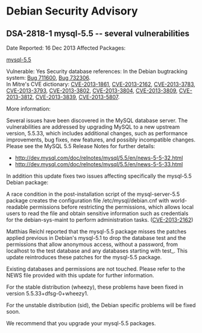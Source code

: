 
Debian Security Advisory
========================


DSA-2818-1 mysql-5.5 -- several vulnerabilities
-----------------------------------------------



Date Reported:
16 Dec 2013
Affected Packages:

[mysql-5.5](https://packages.debian.org/src:mysql-5.5)

Vulnerable:
Yes
Security database references:
In the Debian bugtracking system: [Bug 711600](https://bugs.debian.org/cgi-bin/bugreport.cgi?bug=711600), [Bug 732306](https://bugs.debian.org/cgi-bin/bugreport.cgi?bug=732306).  
In Mitre's CVE dictionary: [CVE-2013-1861](https://security-tracker.debian.org/tracker/CVE-2013-1861), [CVE-2013-2162](https://security-tracker.debian.org/tracker/CVE-2013-2162), [CVE-2013-3783](https://security-tracker.debian.org/tracker/CVE-2013-3783), [CVE-2013-3793](https://security-tracker.debian.org/tracker/CVE-2013-3793), [CVE-2013-3802](https://security-tracker.debian.org/tracker/CVE-2013-3802), [CVE-2013-3804](https://security-tracker.debian.org/tracker/CVE-2013-3804), [CVE-2013-3809](https://security-tracker.debian.org/tracker/CVE-2013-3809), [CVE-2013-3812](https://security-tracker.debian.org/tracker/CVE-2013-3812), [CVE-2013-3839](https://security-tracker.debian.org/tracker/CVE-2013-3839), [CVE-2013-5807](https://security-tracker.debian.org/tracker/CVE-2013-5807).  

More information:

Several issues have been discovered in the MySQL database server. The
vulnerabilities are addressed by upgrading MySQL to a new upstream
version, 5.5.33, which includes additional changes, such as performance
improvements, bug fixes, new features, and possibly incompatible
changes. Please see the MySQL 5.5 Release Notes for further details:


* <http://dev.mysql.com/doc/relnotes/mysql/5.5/en/news-5-5-32.html>
* <http://dev.mysql.com/doc/relnotes/mysql/5.5/en/news-5-5-33.html>


In addition this update fixes two issues affecting specifically the
mysql-5.5 Debian package:


A race condition in the post-installation script of the mysql-server-5.5
package creates the configuration file /etc/mysql/debian.cnf with
world-readable permissions before restricting the permissions, which
allows local users to read the file and obtain sensitive information
such as credentials for the debian-sys-maint to perform
administration tasks.
([CVE-2013-2162](https://security-tracker.debian.org/tracker/CVE-2013-2162))


Matthias Reichl reported that the mysql-5.5 package misses the patches
applied previous in Debian's mysql-5.1 to drop the database test and
the permissions that allow anonymous access, without a password, from
localhost to the test database and any databases starting with
test\_. This update reintroduces these patches for the mysql-5.5
package.


Existing databases and permissions are not touched. Please refer to the
NEWS file provided with this update for further information.


For the stable distribution (wheezy), these problems have been fixed in
version 5.5.33+dfsg-0+wheezy1.


For the unstable distribution (sid), the Debian specific problems will
be fixed soon.


We recommend that you upgrade your mysql-5.5 packages.





